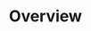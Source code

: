 ---
id: overview
title: Overview
slug: /cyberconnect-api/overview
sidebar_label: Overview
sidebar_position: 1
---